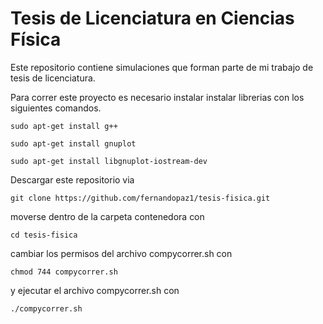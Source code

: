 # Tesis de Licenciatura en Ciencias Física

Este repositorio contiene simulaciones que forman parte de mi trabajo de tesis de licenciatura.

Para correr este proyecto es necesario instalar instalar librerias con los siguientes comandos.

`sudo apt-get install g++`

`sudo apt-get install gnuplot`

`sudo apt-get install libgnuplot-iostream-dev`

Descargar este repositorio via

`git clone https://github.com/fernandopaz1/tesis-fisica.git`

moverse dentro de la carpeta contenedora con

`cd tesis-fisica`

cambiar los permisos del archivo compycorrer.sh con

`chmod 744 compycorrer.sh`

y ejecutar el archivo compycorrer.sh con

`./compycorrer.sh`
